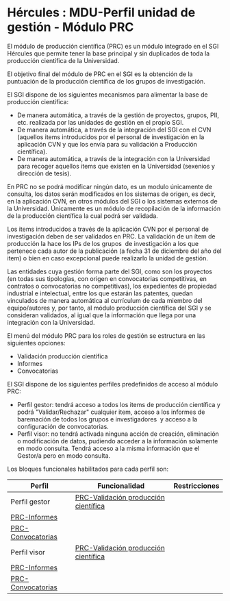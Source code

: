 # Hércules : MDU\-Perfil unidad de gestión \- Módulo PRC



El módulo de producción científica (PRC) es un módulo integrado en el SGI Hércules que permite tener la base principal y sin duplicados de toda la producción científica de la Universidad.

El objetivo final del módulo de PRC en el SGI es la obtención de la puntuación de la producción científica de los grupos de investigación.

El SGI dispone de los siguientes mecanismos para alimentar la base de producción científica:

* De manera automática, a través de la gestión de proyectos, grupos, PII, etc. realizada por las unidades de gestión en el propio SGI.
* De manera automática, a través de la integración del SGI con el CVN (aquellos items introducidos por el personal de investigación en la aplicación CVN y que los envía para su validación a Producción científica).
* De manera automática, a través de la integración con la Universidad para recoger aquellos items que existen en la Universidad (sexenios y dirección de tesis).

En PRC no se podrá modificar ningún dato, es un modulo únicamente de consulta, los datos serán modificados en los sistemas de origen, es decir, en la aplicación CVN, en otros módulos del SGI o los sistemas externos de la Universidad. Únicamente es un módulo de recopilación de la información de la producción científica la cual podrá ser validada.

Los items introducidos a través de la aplicación CVN por el personal de investigación deben de ser validados en PRC. La validación de un ítem de producción la hace los IPs de los grupos  de investigación a los que pertenece cada autor de la publicación (a fecha 31 de diciembre del año del item) o bien en caso excepcional puede realizarlo la unidad de gestión.

Las entidades cuya gestión forma parte del SGI, como son los proyectos (en todas sus tipologías, con origen en convocatorias competitivas, en contratos o convocatorias no competitivas), los expedientes de propiedad industrial e intelectual, entre los que estarán las patentes, quedan vinculados de manera automática al currículum de cada miembro del equipo/autores y, por tanto, al módulo producción científica del SGI y se consideran validados, al igual que la información que llega por una integración con la Universidad.

El menú del módulo PRC para los roles de gestión se estructura en las siguientes opciones:

* Validación producción científica
* Informes
* Convocatorias

El SGI dispone de los siguientes perfiles predefinidos de acceso al módulo PRC:

* Perfil gestor: tendrá acceso a todos los items de producción científica y podrá "Validar/Rechazar" cualquier item, acceso a los informes de baremación de todos los grupos e investigadores  y acceso a la configuración de convocatorias.
* Perfil visor: no tendrá activada ninguna acción de creación, eliminación o modificación de datos, pudiendo acceder a la información solamente en modo consulta. Tendrá acceso a la misma información que el Gestor/a pero en modo consulta.

Los bloques funcionales habilitados para cada perfil son:



| Perfil | Funcionalidad | Restricciones |
| --- | --- | --- |
| Perfil gestor | [PRC\-Validación producción científica](https://confluence.um.es/confluence/pages/viewpage.action?pageId=597853641 "https://confluence.um.es/confluence/pages/viewpage.action?pageId=597853641") |  |
| [PRC\-Informes](https://confluence.um.es/confluence/display/HERCULES/PRC-Informes "https://confluence.um.es/confluence/display/HERCULES/PRC-Informes") |  |
| [PRC\-Convocatorias](https://confluence.um.es/confluence/display/HERCULES/PRC-Convocatorias "https://confluence.um.es/confluence/display/HERCULES/PRC-Convocatorias") |  |
| Perfil visor | [PRC\-Validación producción científica](https://confluence.um.es/confluence/pages/viewpage.action?pageId=597853641 "https://confluence.um.es/confluence/pages/viewpage.action?pageId=597853641") |  |
| [PRC\-Informes](https://confluence.um.es/confluence/display/HERCULES/PRC-Informes "https://confluence.um.es/confluence/display/HERCULES/PRC-Informes") |  |
| [PRC\-Convocatorias](https://confluence.um.es/confluence/display/HERCULES/PRC-Convocatorias "https://confluence.um.es/confluence/display/HERCULES/PRC-Convocatorias") |  |




